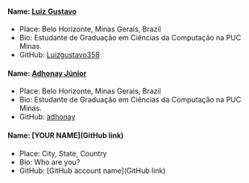 #### Name: [Luiz Gustavo](https://github.com/Luizgustavo358)
- Place: Belo Horizonte, Minas Gerais, Brazil
- Bio: Estudante de Graduação em Ciências da Computação na PUC Minas.
- GitHub: [Luizgustavo358](https://github.com/Luizgustavo358)

#### Name: [Adhonay Júnior](Ghttps://github.com/adhonay)
- Place: Belo Horizonte, Minas Gerais, Brazil
- Bio: Estudante de Graduação em Ciências da Computação na PUC Minas.
- GitHub: [adhonay](Ghttps://github.com/adhonay)

#### Name: [YOUR NAME](GitHub link)
- Place: City, State, Country
- Bio: Who are you?
- GitHub: [GitHub account name](GitHub link)
